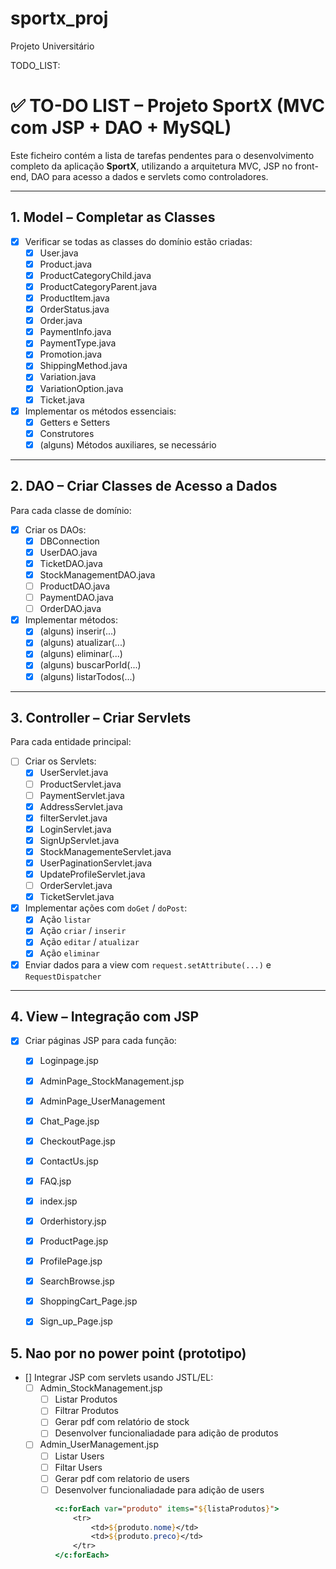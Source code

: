 # sportx_proj
Projeto Universitário

TODO_LIST:
# ✅ TO-DO LIST – Projeto SportX (MVC com JSP + DAO + MySQL)

Este ficheiro contém a lista de tarefas pendentes para o desenvolvimento completo da aplicação **SportX**, utilizando a arquitetura MVC, JSP no front-end, DAO para acesso a dados e servlets como controladores.

---

##  1. Model – Completar as Classes
- [x] Verificar se todas as classes do domínio estão criadas:
    - [x] User.java
    - [x] Product.java
    - [x] ProductCategoryChild.java
    - [x] ProductCategoryParent.java
    - [x] ProductItem.java
    - [X] OrderStatus.java
    - [X] Order.java
    - [X] PaymentInfo.java
    - [X] PaymentType.java
    - [X] Promotion.java
    - [X] ShippingMethod.java
    - [x] Variation.java
    - [x] VariationOption.java
    - [x] Ticket.java
  
- [X] Implementar os métodos essenciais:
    - [X] Getters e Setters
    - [X] Construtores
    - [X] (alguns) Métodos auxiliares, se necessário

---

##  2. DAO – Criar Classes de Acesso a Dados
Para cada classe de domínio:
- [x] Criar os DAOs:
    - [x] DBConnection
    - [x] UserDAO.java
    - [X] TicketDAO.java
    - [X] StockManagementDAO.java
    - [ ] ProductDAO.java
    - [ ] PaymentDAO.java
    - [ ] OrderDAO.java
  
- [x] Implementar métodos:
    - [X] (alguns) inserir(...)
    - [X] (alguns) atualizar(...)
    - [X] (alguns) eliminar(...)
    - [X] (alguns) buscarPorId(...)
    - [X] (alguns) listarTodos(...)

---

##  3. Controller – Criar Servlets
Para cada entidade principal:
- [ ] Criar os Servlets:
    - [x] UserServlet.java
    - [ ] ProductServlet.java
    - [ ] PaymentServlet.java
    - [X] AddressServlet.java
    - [X] filterServlet.java
    - [X] LoginServlet.java
    - [X] SignUpServlet.java
    - [X] StockManagementeServlet.java
    - [X] UserPaginationServlet.java
    - [X] UpdateProfileServlet.java
    - [ ] OrderServlet.java
    - [X] TicketServlet.java
- [X] Implementar ações com `doGet` / `doPost`:
    - [X] Ação `listar`
    - [X] Ação `criar` / `inserir`
    - [X] Ação `editar` / `atualizar`
    - [X] Ação `eliminar`
- [X] Enviar dados para a view com `request.setAttribute(...)` e `RequestDispatcher`

---

##  4. View – Integração com JSP
- [X] Criar páginas JSP para cada função:
    - [x] Loginpage.jsp
    - [x] AdminPage_StockManagement.jsp
    - [x] AdminPage_UserManagement
    - [x] Chat_Page.jsp
    - [x] CheckoutPage.jsp
    - [x] ContactUs.jsp
    - [x] FAQ.jsp
    - [x] index.jsp
    - [x] Orderhistory.jsp
    - [x] ProductPage.jsp
    - [x] ProfilePage.jsp
    - [x] SearchBrowse.jsp
    - [x] ShoppingCart_Page.jsp
    - [x] Sign_up_Page.jsp
   



## 5. Nao por no power point (prototipo)

  
- [] Integrar JSP com servlets usando JSTL/EL:
  - [ ] Admin_StockManagement.jsp
    - [ ] Listar Produtos
    - [ ] Filtrar Produtos
    - [ ] Gerar pdf com relatório de stock
    - [ ] Desenvolver funcionaliadade para adição de produtos
  - [ ] Admin_UserManagement.jsp
    - [ ] Listar Users
    - [ ] Filtar Users
    - [ ] Gerar pdf com relatorio de users
    - [ ] Desenvolver funcionaliadade para adição de users
      ```jsp
      <c:forEach var="produto" items="${listaProdutos}">
          <tr>
              <td>${produto.nome}</td>
              <td>${produto.preco}</td>
          </tr>
      </c:forEach>

